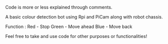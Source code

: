 Code is more or less explained through comments. 

A basic colour detection bot using Rpi and PiCam along with robot chassis.

Function :
Red - Stop
Green - Move ahead
Blue - Move back

Feel free to take and use code for other purposes or functionalities!
